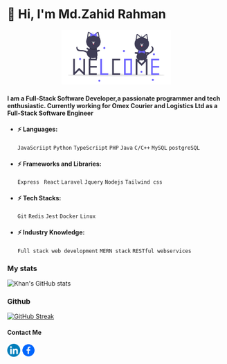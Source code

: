 # :man: Hi, I'm Md.Zahid Rahman


<div align="center">
    <img src="./welcome-pics.gif" width="50%" alt="welcome" />
</div>    

#### I am a Full-Stack Software Developer,a passionate programmer and tech enthusiastic. Currently working for Omex Courier and Logistics Ltd as a Full-Stack Software Engineer

- #### :zap: Languages: 
    ` JavaScriipt `  ` Python `  ` TypeScriipt ` ` PHP `  ` Java `   ` C/C++ `  ` MySQL ` ` postgreSQL `
- #### :zap: Frameworks and Libraries: 
   ` Express `  ` React`  ` Laravel `  ` Jquery ` ` Nodejs ` ` Tailwind css `
- #### :zap: Tech Stacks:
   ` Git `  ` Redis `  ` Jest ` ` Docker ` ` Linux `
- #### :zap: Industry Knowledge:   
   ` Full stack web development `  ` MERN stack `  ` RESTful webservices ` 


### My stats
![Khan's GitHub stats](https://github-readme-stats.vercel.app/api?username=zahid-rahman&show_icons=true&theme=radical)

### Github

[![GitHub Streak](https://github-readme-streak-stats.herokuapp.com/?user=zahid-rahman&theme=dark&date_format=j%20M%5B%20Y%5D)](https://git.io/streak-stats)


#### Contact Me
   <a href="https://www.linkedin.com/in/md-zahid-rahman/"><img src="./LinkedIn_icon_circle.svg.png" alt="drawing" width="30"/></a>
   <a href="https://www.facebook.com/jahidrahman.ragib/"><img src="./fab.png" alt="drawing" width="30"/></a>
<!---
zahid-rahman/zahid-rahman is a ✨ special ✨ repository because its `README.md` (this file) appears on your GitHub profile.
You can click the Preview link to take a look at your changes.
--->
